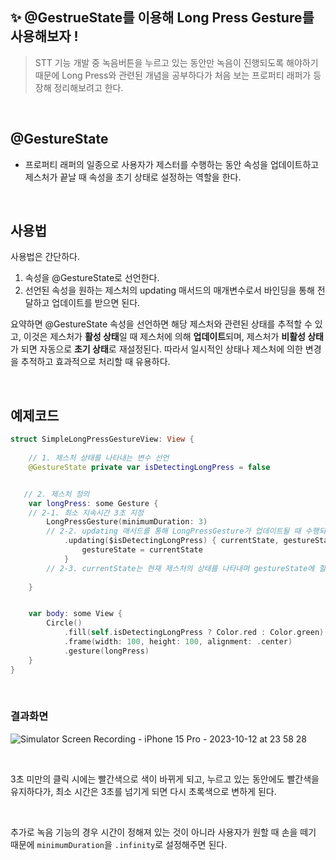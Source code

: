 ## ✨ @GestrueState를 이용해 Long Press Gesture를 사용해보자 !

> STT 기능 개발 중 녹음버튼을 누르고 있는 동안만 녹음이 진행되도록 해야하기 때문에 Long Press와 관련된 개념을 공부하다가 처음 보는 프로퍼티 래퍼가 등장해 정리해보려고 한다. </br>

</br>

## @GestureState

- 프로퍼티 래퍼의 일종으로 사용자가 제스터를 수행하는 동안 속성을 업데이트하고 제스처가 끝날 때 속성을 초기 상태로 설정하는 역할을 한다.

</br>

## 사용법

사용법은 간단하다. 

1. 속성을 @GestureState로 선언한다.
2. 선언된 속성을 원하는 제스처의 updating 매서드의 매개변수로서 바인딩을 통해 전달하고 업데이트를 받으면 된다.

요약하면 @GestureState 속성을 선언하면 해당 제스처와 관련된 상태를 추적할 수 있고, 이것은 제스처가 **활성 상태**일 때 제스처에 의해 **업데이트**되며, 제스처가 **비활성 상태**가 되면 자동으로 **초기 상태**로 재설정된다. 
따라서 일시적인 상태나 제스처에 의한 변경을 추적하고 효과적으로 처리할 때 유용하다.

</br>

## 예제코드

```swift
struct SimpleLongPressGestureView: View {
    
    // 1. 제스처 상태를 나타내는 변수 선언
    @GestureState private var isDetectingLongPress = false


   // 2. 제스처 정의
    var longPress: some Gesture {
	// 2-1. 최소 지속시간 3초 지정
        LongPressGesture(minimumDuration: 3)
	    // 2-2. updating 매서드를 통해 LongPressGesture가 업데이트될 때 수행되는 작업 정의
            .updating($isDetectingLongPress) { currentState, gestureState, transaction in
                gestureState = currentState
            }
	    // 2-3. currentState는 현재 제스처의 상태를 나타내며 gestureState에 할당하여 이 상태를 업데이트한다.
	
    }


    var body: some View {
        Circle()
            .fill(self.isDetectingLongPress ? Color.red : Color.green)
            .frame(width: 100, height: 100, alignment: .center)
            .gesture(longPress)
    }
}
```

</br>

### 결과화면
![Simulator Screen Recording - iPhone 15 Pro - 2023-10-12 at 23 58 28](https://github.com/GYURI-PARK/TIL_iOS/assets/93391058/2ea08338-400d-4a79-8d50-8998feb464de)

</br>

3초 미만의 클릭 시에는 빨간색으로 색이 바뀌게 되고, 
누르고 있는 동안에도 빨간색을 유지하다가,
최소 시간은 3초를 넘기게 되면 다시 초록색으로 변하게 된다. 

</br>

추가로 녹음 기능의 경우 시간이 정해져 있는 것이 아니라 사용자가 원할 때 손을 떼기 때문에 `minimumDuration`을 `.infinity`로 설정해주면 된다.


